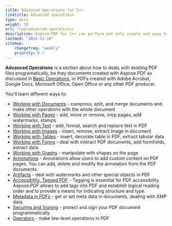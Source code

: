 ```yaml
---
title: Advanced operations for C++
linktitle: Advanced operations
type: docs
weight: 70
url: /cpp/advanced-operations/
description: Aspose.PDF for C++ can perform not only simple and easy tasks but also cope with more complex functions. For advanced users and developers, the Advanced section will detail these features for you.
lastmod: "2021-11-10"
sitemap:
    changefreq: "weekly"
    priority: 0.7
---
```


**Advanced Operations** is a section about how to deals with existing PDF files programatically, be they documents created with Aspose.PDF as discussed in [Basic Operations](/pdf/cpp/basic-operations), or PDFs created with Adobe Acrobat, Google Docs, Microsoft Office, Open Office or any other PDF producer.

You'll learn different ways to:

- [Working with Documents](/pdf/cpp/working-with-documents/) - compress, split, and merge documents and make other operations with the whole document
- [Working with Pages](/pdf/cpp/working-with-pages/) - add, move or remove, crop pages, add watermarks, stamps
- [Working with Text](/pdf/cpp/working-with-text/) - add, format, search and replace text in PDF
- [Working with Images](/pdf/cpp/working-with-images/) - insert, remove, extract image in document
- [Working with Tables](/pdf/cpp/working-with-tables/) - insert, decorate table in PDF, extract tabular data
- [Working with Forms](/pdf/cpp/working-with-forms/) - deal with interact PDF documents, add formfields, extract data
- [Working with Graphs](/pdf/cpp/graphs/) - manipulate with shapes on the page
- [Annotations](/pdf/cpp/annotations/) - Annotations allow users to add custom content on PDF pages. You can add, delete and modify the annotation from the PDF documents.
- [Artifacts](/pdf/cpp/artifacts/) - deal with watermarks and other special objects in PDF
- [Accessibility. Tagged PDF](/pdf/cpp/accessibility-tagged-pdf/) - Tagging is essential for PDF accessibility. Aspose.PDF allows to add tags into PDF and establish logical reading order and to provide a means for indicating structure and type.
- [Metadata in PDFs](/pdf/cpp/pdf-file-metadata/) - get or set meta data in documents, dealing with XMP data.
- [Securing and Signing](/pdf/cpp/securing-and-signing/) - protect and sign your PDF document programmatically
- [Operators](/pdf/cpp/operators/) - make low-level operations in PDF
